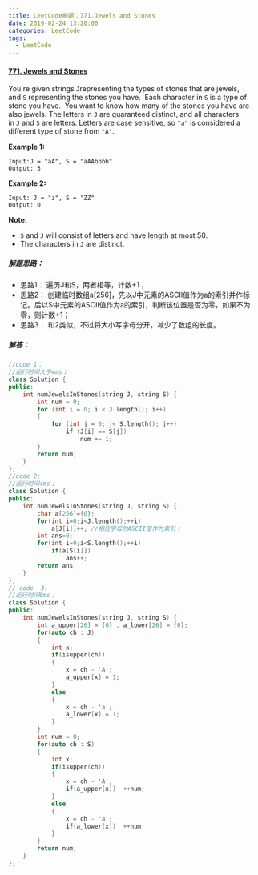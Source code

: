 ```yaml
---
title: LeetCode刷题：771.Jewels and Stones
date: 2019-02-24 13:20:00
categories: LeetCode
tags:
  - LeetCode
---
```

#### [771\. Jewels and Stones](https://leetcode-cn.com/problems/jewels-and-stones/)
You're given strings `J`representing the types of stones that are jewels, and `S` representing the stones you have.  Each character in `S` is a type of stone you have.  You want to know how many of the stones you have are also jewels.
The letters in `J` are guaranteed distinct, and all characters in `J` and `S` are letters. Letters are case sensitive, so `"a"` is considered a different type of stone from `"A"`.

**Example 1:**
```
Input:J = "aA", S = "aAAbbbb"
Output: 3
```
**Example 2:**
```
Input: J = "z", S = "ZZ"
Output: 0
```
**Note:**
*   `S` and `J` will consist of letters and have length at most 50.
*   The characters in `J` are distinct.

##### 解题思路：
+ 思路1： 遍历J和S，两者相等，计数+1；
+ 思路2： 创建临时数组a[256]，先以J中元素的ASCII值作为a的索引并作标记。后以S中元素的ASCII值作为a的索引，判断该位置是否为零，如果不为零，则计数+1；
+ 思路3： 和2类似，不过将大小写字母分开，减少了数组的长度。
##### 解答：
```cpp
//code 1：
//运行时间大于4ms；
class Solution {
public:
	int numJewelsInStones(string J, string S) {
		int num = 0;
		for (int i = 0; i < J.length(); i++)
		{
			for (int j = 0; j< S.length(); j++)
				if (J[i] == S[j])
					num += 1;
		}
		return num;
	}
};
//code 2:
//运行时间4ms；
class Solution {
public:
    int numJewelsInStones(string J, string S) {
        char a[256]={0}; 
        for(int i=0;i<J.length();++i)
            a[J[i]]++; //相应字母的ASCII值作为索引；
        int ans=0; 
        for(int i=0;i<S.length();++i)
            if(a[S[i]]) 
                ans++;
        return ans;     
    }
};
// code  3:
//运行时间0ms；
class Solution {
public:
    int numJewelsInStones(string J, string S) {
        int a_upper[26] = {0} , a_lower[26] = {0};      
        for(auto ch : J)
        {
            int x;            
            if(isupper(ch))
            {
                x = ch - 'A';
                a_upper[x] = 1;
            }
            else
            {
                x = ch - 'a';
                a_lower[x] = 1;
            }
        } 
        int num = 0;
        for(auto ch : S)
        {
            int x;
            if(isupper(ch))
            {
                x = ch - 'A';
                if(a_upper[x])  ++num;
            }
            else
            {
                x = ch - 'a';
                if(a_lower[x])  ++num;
            } 
        } 
        return num;
    }
};
```